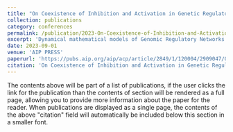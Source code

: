 ```yaml
---
title: "On Coexistence of Inhibition and Activation in Genetic Regulatory Networks"
collection: publications
category: conferences
permalink: /publication/2023-On-Coexistence-of-Inhibition-and-Activation-in-Genetic-Regulatory-Networks
excerpt: 'Dynamical mathematical models of Genomic Regulatory Networks are considered. We focus on attractors in these models, which has the form of a periodic trajectory. Our observations show that closed orbits can exist in phase spaces of a three-dimensional network with the regulatory matrices, where inhibitory cycle coexists with the activatory one. Examples, illustrations and results of numerical experiments are provided.'
date: 2023-09-01
venue: 'AIP PRESS'
paperurl: 'https://pubs.aip.org/aip/acp/article/2849/1/120004/2909047/On-coexistence-of-inhibition-and-activation-in'
citation: 'On Coexistence of Inhibition and Activation in Genetic Regulatory Networks Sadyrbaev, F., Sengileyev, V. & Silvans, A., 1-Sept-2023, _International Conference on Numerical Analysis and Applied Mathematics_ 2021. AIP PRESS, 5 p. ( AIP Conference Proceedings; vol. 2849, no. 1)'
---
```


The contents above will be part of a list of publications, if the user clicks the link for the publication than the contents of section will be rendered as a full page, allowing you to provide more information about the paper for the reader. When publications are displayed as a single page, the contents of the above "citation" field will automatically be included below this section in a smaller font.
